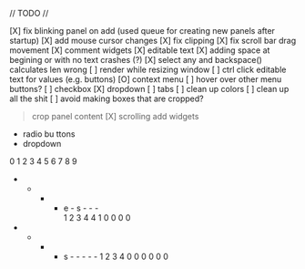 // TODO //

[X] fix blinking panel on add (used queue for creating new panels after startup)
[X] add mouse cursor changes
[X] fix clipping
[X] fix scroll bar drag movement
[X] comment widgets
[X] editable text
  [X] adding space at begining or with no text crashes (?)
  [X] select any and backspace() calculates len wrong
[ ] render while resizing window
[ ] ctrl click editable text for values (e.g. buttons)
[O] context menu
  [ ] hover over other menu buttons?
[ ] checkbox
[X] dropdown
[ ] tabs
[ ] clean up colors
[ ] clean up all the shit
[ ] avoid making boxes that are cropped?

> crop panel content
[X] scrolling
> add widgets
 - radio bu ttons
 - dropdown
  
0 1 2 3 4 5 6 7 8 9 
- - - - e - s - - -  
1 2 3 4 4 1 0 0 0 0 

- - - - s - - - - - 
1 2 3 4 0 0 0 0 0 0  